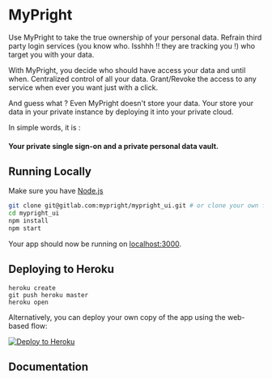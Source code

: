# MyPright

Use MyPright to take the true ownership of your personal data. 
Refrain third party login services (you know who. Isshhh !! they are 
tracking you !) who target you with your data.

With MyPright, you decide who should have access your data and until when. 
Centralized control of all your data. 
Grant/Revoke the access to any service when ever you want just with a click.

And guess what ? 
Even MyPright doesn't store your data. 
Your store your data in your private instance by deploying 
it into your private cloud.

In simple words, it is :
#### Your private single sign-on and a private personal data vault.

## Running Locally

Make sure you have [Node.js](http://nodejs.org/)

```sh
git clone git@gitlab.com:mypright/mypright_ui.git # or clone your own fork
cd mypright_ui
npm install
npm start
```

Your app should now be running on [localhost:3000](http://localhost:5000/).

## Deploying to Heroku

```
heroku create
git push heroku master
heroku open
```

Alternatively, you can deploy your own copy of the app using the web-based flow:

[![Deploy to Heroku](https://www.herokucdn.com/deploy/button.png)](https://heroku.com/deploy?template=https://github.com/mypright/mypright_ui)

## Documentation
